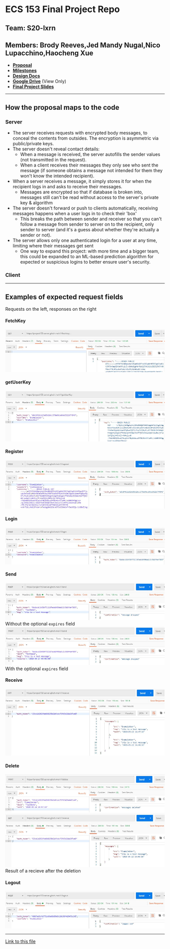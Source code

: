 # ECS 153 Final Project Repo

## Team: S20-lxrn
## Members: Brody Reeves,Jed Mandy Nugal,Nico Lupacchino,Haocheng Xue
- [**Proposal**](proposal.md)
- [**Milestones**](milestones.md)
- [**Design Docs**](design_docs.md)
- [**Google Drive**](https://drive.google.com/open?id=12eML4aF5LIa-0_87SsUrtAZS582Y56-y) (View Only)
- [**Final Project Slides**](https://drive.google.com/file/d/155IYmjHrW5lcW1E3oU3CJuWzdh2xjPU9/view?usp=sharing)

---

## How the proposal maps to the code

### Server

- The server receives requests with encrypted body messages, to conceal the contents from outsides. The encryption is asymmetric via public/private keys.
- The server doesn't reveal contact details:
  - When a message is received, the server autofills the sender values (not transmitted in the request).
  - When a client receives their messages they only see who sent the message (if someone obtains a message not intended for them they won't know the intended recipient).
- When a server receives a message, it simply stores it for when the recipient logs in and asks to receive their messages.
  - Messages are encrypted so that if database is broken into, messages still can't be read without access to the server's private key & algorithm
- The server doesn't forward or push to clients automatically, receiving messages happens when a user logs in to check their 'box'
  - This breaks the path between sender and receiver so that you can't follow a message from sender to server on to the recipient, only sender to server (and it's a guess about whether they're actually a sender or not).
- The server allows only one authenticated login for a user at any time, limiting where their messages get sent
  - One way to expand this project: with more time and a bigger team, this could be expanded to an ML-based prediction algorithm for expected or suspicious logins to better ensure user's security.

### Client

---

## Examples of expected request fields

Requests on the left, responses on the right

#### FetchKey
![FetchKey-example](screenshot/fetchkey-example.jpg)

#### getUserKey
![GetUserKey-example](screenshot/getUserKey-example.jpg)

#### Register
![Register-example](screenshot/register-example.jpg)

#### Login
![Login-example](screenshot/login-example.jpg)

#### Send
![Send-example-1](screenshot/send-example-1.jpg)
Without the optional `expires` field
![Send-example-2](screenshot/send-example-2.jpg)
With the optional `expires` field

#### Receive
![Receive-example](screenshot/receive-example.jpg)

#### Delete
![Delete-example](screenshot/delete-example.jpg)
![Delete-example-result](screenshot/delete-example-result.jpg)
Result of a recieve after the deletion

#### Logout
![Logout-example](screenshot/logout-example.jpg)

---

[Link to this file](README.md)
